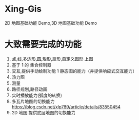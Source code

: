# Xing-Gis

2D 地图基础功能 Demo,3D 地图基础功能 Demo

# 大致需要完成的功能

1. 点,线,多边形,圆,矩形,扇形,自定义图形 上图
2. 基于 1 的 集合控制器
3. 交互,提供手动绘制功能 1 静态图的能力（并提供响应式交互能力）
4. 热力图
5. 测量
6. 路径规划,路径动画
7. 实时播放能力(弧度的转换)
8. 多瓦片地图的切换能力 https://blog.csdn.net/xlp789/article/details/83550454
9. 2D 地图 提供底层地图的切换能力
